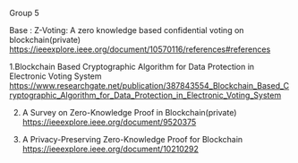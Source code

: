 Group 5

Base : Z-Voting: A zero knowledge based confidential voting on blockchain(private)
https://ieeexplore.ieee.org/document/10570116/references#references

1.Blockchain Based Cryptographic Algorithm for Data Protection in Electronic Voting System 
https://www.researchgate.net/publication/387843554_Blockchain_Based_Cryptographic_Algorithm_for_Data_Protection_in_Electronic_Voting_System


2. A Survey on Zero-Knowledge Proof in Blockchain(private)
https://ieeexplore.ieee.org/document/9520375
 
3. A Privacy-Preserving Zero-Knowledge Proof for Blockchain
https://ieeexplore.ieee.org/document/10210292
 

